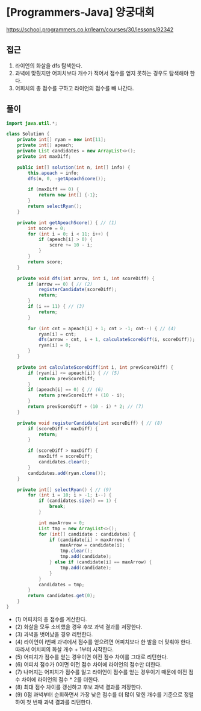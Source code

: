 [Programmers-Java] 양궁대회
=
<https://school.programmers.co.kr/learn/courses/30/lessons/92342>


접근
--


1. 라이언의 화살을 dfs 탐색한다.
2. 과녁에 맞췄지만 어피치보다 개수가 적어서 점수를 얻지 못하는 경우도 탐색해야 한다.
3. 어피치의 총 점수를 구하고 라이언의 점수를 빼 나간다.


풀이
--



```java
import java.util.*;

class Solution {
    private int[] ryan = new int[11];
    private int[] apeach;
    private List candidates = new ArrayList<>();
    private int maxDiff;

    public int[] solution(int n, int[] info) {
        this.apeach = info;
        dfs(n, 0, -getApeachScore());

        if (maxDiff == 0) {
            return new int[] {-1};
        }
        return selectRyan();
    }

    private int getApeachScore() { // (1)
        int score = 0;
        for (int i = 0; i < 11; i++) {
            if (apeach[i] > 0) {
                score += 10 - i;
            }
        }
        return score;
    }

    private void dfs(int arrow, int i, int scoreDiff) {
        if (arrow == 0) { // (2)
            registerCandidate(scoreDiff);
            return;
        }
        if (i == 11) { // (3)
            return;
        }

        for (int cnt = apeach[i] + 1; cnt > -1; cnt--) { // (4)
            ryan[i] = cnt;
            dfs(arrow - cnt, i + 1, calculateScoreDiff(i, scoreDiff));
            ryan[i] = 0;
        }
    }

    private int calculateScoreDiff(int i, int prevScoreDiff) {
        if (ryan[i] <= apeach[i]) { // (5)
            return prevScoreDiff;
        }
        if (apeach[i] == 0) { // (6)
            return prevScoreDiff + (10 - i);
        }
        return prevScoreDiff + (10 - i) * 2; // (7)
    }

    private void registerCandidate(int scoreDiff) { // (8)
        if (scoreDiff < maxDiff) {
            return;
        }

        if (scoreDiff > maxDiff) {
            maxDiff = scoreDiff;
            candidates.clear();
        }
        candidates.add(ryan.clone());
    }

    private int[] selectRyan() { // (9)
        for (int i = 10; i > -1; i--) {
            if (candidates.size() == 1) {
                break;
            }

            int maxArrow = 0;
            List tmp = new ArrayList<>();
            for (int[] candidate : candidates) {
                if (candidate[i] > maxArrow) {
                    maxArrow = candidate[i];
                    tmp.clear();
                    tmp.add(candidate);
                } else if (candidate[i] == maxArrow) {
                    tmp.add(candidate);
                }
            }
            candidates = tmp;
        }
        return candidates.get(0);
    }
}
```


* (1) 어피치의 총 점수를 계산한다.
* (2) 화살을 모두 소비했을 경우 후보 과녁 결과를 저장한다.
* (3) 과녁을 벗어났을 경우 리턴한다.
* (4) 라이언이 i번째 과녁에서 점수를 얻으려면 어피치보다 한 발을 더 맞춰야 한다. 따라서 어치피의 화살 개수 + 1부터 시작한다.
* (5) 어피치가 점수를 얻는 경우이면 이전 점수 차이를 그대로 리턴한다.
* (6) 어피치 점수가 0이면 이전 점수 차이에 라이언의 점수만 더한다.
* (7) 나머지는 어피치가 점수를 잃고 라이언이 점수를 얻는 경우이기 때문에 이전 점수 차이에 라이언의 점수 \* 2를 더한다.
* (8) 최대 점수 차이를 갱신하고 후보 과녁 결과를 저장한다.
* (9) 0점 과녁부터 순회하면서 가장 낮은 점수를 더 많이 맞힌 개수를 기준으로 정렬하여 첫 번째 과녁 결과를 리턴한다.
